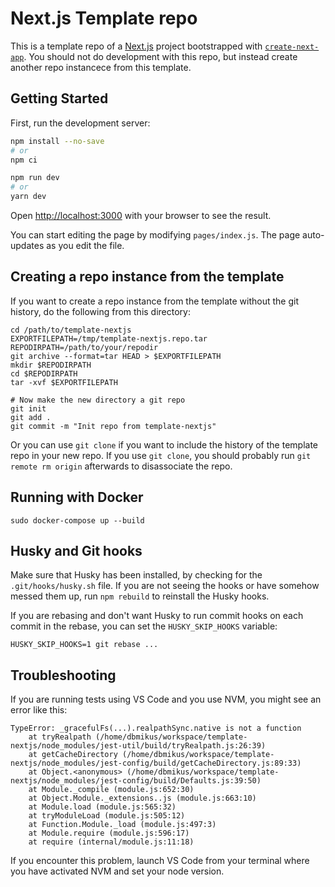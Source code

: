 # Next.js Template repo

This is a template repo of a [Next.js](https://nextjs.org/) project bootstrapped with
[`create-next-app`](https://github.com/zeit/next.js/tree/canary/packages/create-next-app).
You should not do development with this repo, but instead create another repo instancece
from this template.

## Getting Started

First, run the development server:

```bash
npm install --no-save
# or
npm ci

npm run dev
# or
yarn dev
```

Open [http://localhost:3000](http://localhost:3000) with your browser to see the result.

You can start editing the page by modifying `pages/index.js`. The page auto-updates as you
edit the file.

## Creating a repo instance from the template

If you want to create a repo instance from the template without the git history, do the
following from this directory:

```
cd /path/to/template-nextjs
EXPORTFILEPATH=/tmp/template-nextjs.repo.tar
REPODIRPATH=/path/to/your/repodir
git archive --format=tar HEAD > $EXPORTFILEPATH
mkdir $REPODIRPATH
cd $REPODIRPATH
tar -xvf $EXPORTFILEPATH

# Now make the new directory a git repo
git init
git add .
git commit -m "Init repo from template-nextjs"
```

Or you can use `git clone` if you want to include the history of the template repo in your
new repo. If you use `git clone`, you should probably run `git remote rm origin`
afterwards to disassociate the repo.

## Running with Docker

```
sudo docker-compose up --build
```

## Husky and Git hooks

Make sure that Husky has been installed, by checking for the
`.git/hooks/husky.sh` file. If you are not seeing the hooks or have somehow
messed them up, run `npm rebuild` to reinstall the Husky hooks.

If you are rebasing and don't want Husky to run commit hooks on each commit in the rebase,
you can set the `HUSKY_SKIP_HOOKS` variable:

```
HUSKY_SKIP_HOOKS=1 git rebase ...
```

## Troubleshooting

If you are running tests using VS Code and you use NVM, you might see an error like this:

```
TypeError: _gracefulFs(...).realpathSync.native is not a function
    at tryRealpath (/home/dbmikus/workspace/template-nextjs/node_modules/jest-util/build/tryRealpath.js:26:39)
    at getCacheDirectory (/home/dbmikus/workspace/template-nextjs/node_modules/jest-config/build/getCacheDirectory.js:89:33)
    at Object.<anonymous> (/home/dbmikus/workspace/template-nextjs/node_modules/jest-config/build/Defaults.js:39:50)
    at Module._compile (module.js:652:30)
    at Object.Module._extensions..js (module.js:663:10)
    at Module.load (module.js:565:32)
    at tryModuleLoad (module.js:505:12)
    at Function.Module._load (module.js:497:3)
    at Module.require (module.js:596:17)
    at require (internal/module.js:11:18)
```

If you encounter this problem, launch VS Code from your terminal where you have activated
NVM and set your node version.
